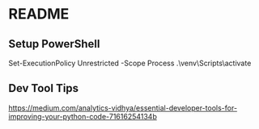 # README

## Setup PowerShell

Set-ExecutionPolicy Unrestricted -Scope Process
.\venv\Scripts\activate

## Dev Tool Tips

https://medium.com/analytics-vidhya/essential-developer-tools-for-improving-your-python-code-71616254134b